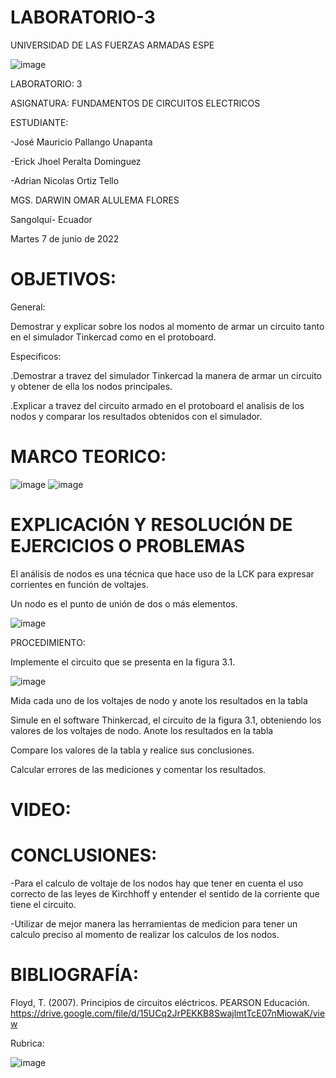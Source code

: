 # LABORATORIO-3

UNIVERSIDAD DE LAS FUERZAS ARMADAS ESPE



![image](https://user-images.githubusercontent.com/105695077/169195292-caeb0d12-8f66-4f08-bb58-2efffc44ccf5.png)




LABORATORIO: 3



ASIGNATURA: FUNDAMENTOS DE CIRCUITOS ELECTRICOS

ESTUDIANTE: 

-José Mauricio Pallango Unapanta

-Erick Jhoel Peralta Dominguez

-Adrian Nicolas Ortiz Tello 

MGS. DARWIN OMAR ALULEMA FLORES

Sangolquí- Ecuador

Martes 7 de junio de 2022

# OBJETIVOS:

General:

Demostrar y explicar sobre los nodos al momento de armar un circuito tanto en el simulador Tinkercad como en el protoboard.  

Especificos:

.Demostrar a travez del simulador Tinkercad la manera de armar un circuito y obtener de ella los nodos principales.

.Explicar a travez del circuito armado en el protoboard el analisis de los nodos y comparar los resultados obtenidos con el simulador. 

# MARCO TEORICO:

![image](https://user-images.githubusercontent.com/105695077/172496870-a872ae25-0440-4db3-bb74-e67443c555ea.png)
![image](https://user-images.githubusercontent.com/105695077/172496895-3a3145e4-7b1a-4c22-9cd9-40e63fa5c84e.png)

# EXPLICACIÓN Y RESOLUCIÓN DE EJERCICIOS O PROBLEMAS

El análisis de nodos es una técnica que hace uso de la LCK para expresar corrientes en función de voltajes.

Un nodo es el punto de unión de dos o más elementos.

![image](https://user-images.githubusercontent.com/105695077/172492102-8640d75e-b628-4199-9f03-142782da0618.png)

PROCEDIMIENTO:

Implemente el circuito que se presenta en la figura 3.1.

![image](https://user-images.githubusercontent.com/105695077/172492196-9c7dea9f-52a6-4010-83fa-922dc396602d.png)

Mida cada uno de los voltajes de nodo y anote los resultados en la tabla

Simule en el software Thinkercad, el circuito de la figura 3.1, obteniendo los valores de los voltajes de nodo. Anote los resultados en la tabla

Compare los valores de la tabla y realice sus conclusiones.

Calcular errores de las mediciones y comentar los resultados.

# VIDEO:


# CONCLUSIONES:

-Para el calculo de voltaje de los nodos hay que tener en cuenta el uso correcto de las leyes de Kirchhoff y entender el sentido de la corriente que tiene el circuito.

-Utilizar de mejor manera las herramientas de medicion para tener un calculo preciso al momento de realizar los calculos de los nodos.

# BIBLIOGRAFÍA:

Floyd, T. (2007). Principios de circuitos eléctricos. PEARSON Educación. https://drive.google.com/file/d/15UCq2JrPEKKB8SwajlmtTcE07nMiowaK/view

Rubrica:

![image](https://user-images.githubusercontent.com/105695077/169549221-6a6d7d81-301f-4ae6-adad-f0a59a65b83e.png)
